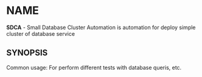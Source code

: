 # NAME
__SDCA__ - Small Database Cluster Automation  is automation for deploy simple cluster of database service
## SYNOPSIS
Common usage:
For perform different tests with database queris, etc.
